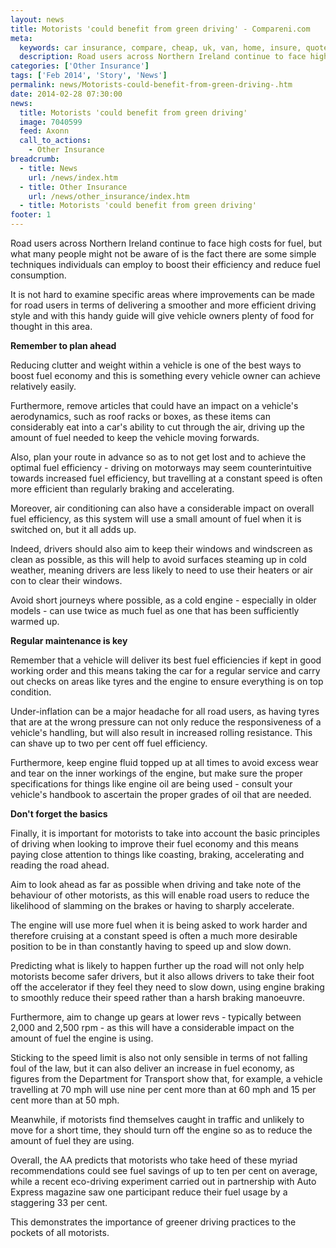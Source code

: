 ```yaml
---
layout: news
title: Motorists 'could benefit from green driving' - Compareni.com
meta:
  keywords: car insurance, compare, cheap, uk, van, home, insure, quotes, online, comparison, bike, loans, life
  description: Road users across Northern Ireland continue to face high costs for fuel, but what many people might not be aware of is the fact there are some simple techniques individuals can employ to boost their efficiency and reduce fuel consumption
categories: ['Other Insurance']
tags: ['Feb 2014', 'Story', 'News']
permalink: news/Motorists-could-benefit-from-green-driving-.htm
date: 2014-02-28 07:30:00
news:
  title: Motorists 'could benefit from green driving'
  image: 7040599
  feed: Axonn
  call_to_actions:
    - Other Insurance
breadcrumb:
  - title: News
    url: /news/index.htm
  - title: Other Insurance
    url: /news/other_insurance/index.htm
  - title: Motorists 'could benefit from green driving'
footer: 1
---
```


Road users across Northern Ireland continue to face high costs for fuel, but what many people might not be aware of is the fact there are some simple techniques individuals can employ to boost their efficiency and reduce fuel consumption.

It is not hard to examine specific areas where improvements can be made for road users in terms of delivering a smoother and more efficient driving style and with this handy guide will give vehicle owners plenty of food for thought in this area.

<strong>Remember to plan ahead</strong>

Reducing clutter and weight within a vehicle is one of the best ways to boost fuel economy and this is something every vehicle owner can achieve relatively easily.

Furthermore, remove articles that could have an impact on a vehicle&#39;s aerodynamics, such as roof racks or boxes, as these items can considerably eat into a car&#39;s ability to cut through the air, driving up the amount of fuel needed to keep the vehicle moving forwards.

Also, plan your route in advance so as to not get lost and to achieve the optimal fuel efficiency - driving on motorways may seem counterintuitive towards increased fuel efficiency, but travelling at a constant speed is often more efficient than regularly braking and accelerating.

Moreover, air conditioning can also have a considerable impact on overall fuel efficiency, as this system will use a small amount of fuel when it is switched on, but it all adds up.

Indeed, drivers should also aim to keep their windows and windscreen as clean as possible, as this will help to avoid surfaces steaming up in cold weather, meaning drivers are less likely to need to use their heaters or air con to clear their windows.

Avoid short journeys where possible, as a cold engine - especially in older models - can use twice as much fuel as one that has been sufficiently warmed up.

<strong>Regular maintenance is key</strong>

Remember that a vehicle will deliver its best fuel efficiencies if kept in good working order and this means taking the car for a regular service and carry out checks on areas like tyres and the engine to ensure everything is on top condition.

Under-inflation can be a major headache for all road users, as having tyres that are at the wrong pressure can not only reduce the responsiveness of a vehicle&#39;s handling, but will also result in increased rolling resistance. This can shave up to two per cent off fuel efficiency.

Furthermore, keep engine fluid topped up at all times to avoid excess wear and tear on the inner workings of the engine, but make sure the proper specifications for things like engine oil are being used - consult your vehicle&#39;s handbook to ascertain the proper grades of oil that are needed.

<strong>Don&#39;t forget the basics</strong>

Finally, it is important for motorists to take into account the basic principles of driving when looking to improve their fuel economy and this means paying close attention to things like coasting, braking, accelerating and reading the road ahead.

Aim to look ahead as far as possible when driving and take note of the behaviour of other motorists, as this will enable road users to reduce the likelihood of slamming on the brakes or having to sharply accelerate.

The engine will use more fuel when it is being asked to work harder and therefore cruising at a constant speed is often a much more desirable position to be in than constantly having to speed up and slow down.

Predicting what is likely to happen further up the road will not only help motorists become safer drivers, but it also allows drivers to take their foot off the accelerator if they feel they need to slow down, using engine braking to smoothly reduce their speed rather than a harsh braking manoeuvre.

Furthermore, aim to change up gears at lower revs - typically between 2,000 and 2,500 rpm - as this will have a considerable impact on the amount of fuel the engine is using.

Sticking to the speed limit is also not only sensible in terms of not falling foul of the law, but it can also deliver an increase in fuel economy, as figures from the Department for Transport show that, for example, a vehicle travelling at 70 mph will use nine per cent more than at 60 mph and 15 per cent more than at 50 mph.

Meanwhile, if motorists find themselves caught in traffic and unlikely to move for a short time, they should turn off the engine so as to reduce the amount of fuel they are using.

Overall, the AA predicts that motorists who take heed of these myriad recommendations could see fuel savings of up to ten per cent on average, while a recent eco-driving experiment carried out in partnership with Auto Express magazine saw one participant reduce their fuel usage by a staggering 33 per cent.

This demonstrates the importance of greener driving practices to the pockets of all motorists.
